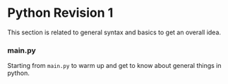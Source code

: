 # Python Revision 1
This section is related to general syntax and basics to get an overall idea.

### main.py
Starting from `main.py` to warm up and get to know about general things in python.